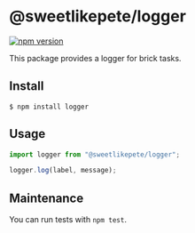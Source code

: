 # @sweetlikepete/logger

[![npm version](https://badge.fury.io/js/%40sweetlikepete%2Flogger.svg)](https://badge.fury.io/js/%40sweetlikepete%2Flogger)

This package provides a logger for brick tasks.

## Install

```
$ npm install logger
```
## Usage

```js
import logger from "@sweetlikepete/logger";

logger.log(label, message);

```

## Maintenance

You can run tests with `npm test`.
